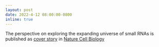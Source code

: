 ```yaml
---
layout: post
date: 2022-4-12 08:00:00-0800
inline: true
---
```


The perspective on exploring the expanding universe of small RNAs is published as <a href="https://www.nature.com/ncb/volumes/24/issues/4">cover story</a> in <a href="https://www.nature.com/articles/s41556-022-00880-5">Nature Cell Biology</a>
